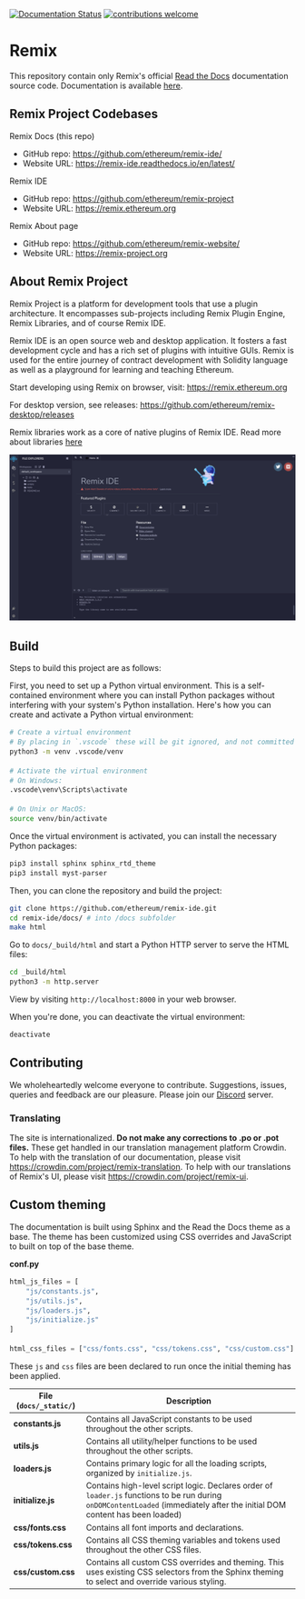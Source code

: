 [![Documentation Status](https://readthedocs.org/projects/docs/badge/?version=latest)](https://remix-ide.readthedocs.io/en/latest/index.html)
[![contributions welcome](https://img.shields.io/badge/contributions-welcome-brightgreen.svg?style=flat)](https://github.com/ethereum/remix-ide/pulls?q=is%3Aopen+is%3Apr)

# Remix

This repository contain only Remix's official [Read the Docs](https://readthedocs.org/) documentation source code. Documentation is available [here](https://remix-ide.readthedocs.io/en/latest/).

## Remix Project Codebases

Remix Docs (this repo)
- GitHub repo: https://github.com/ethereum/remix-ide/
- Website URL: https://remix-ide.readthedocs.io/en/latest/

Remix IDE
- GitHub repo: https://github.com/ethereum/remix-project
- Website URL: https://remix.ethereum.org

Remix About page
- GitHub repo: https://github.com/ethereum/remix-website/
- Website URL: https://remix-project.org

## About Remix Project

Remix Project is a platform for development tools that use a plugin architecture. It encompasses sub-projects including Remix Plugin Engine, Remix Libraries, and of course Remix IDE.

Remix IDE is an open source web and desktop application. It fosters a fast development cycle and has a rich set of plugins with intuitive GUIs. Remix is used for the entire journey of contract development with Solidity language as well as a playground for learning and teaching Ethereum.

Start developing using Remix on browser, visit: https://remix.ethereum.org

For desktop version, see releases: https://github.com/ethereum/remix-desktop/releases

Remix libraries work as a core of native plugins of Remix IDE. Read more about libraries [here](https://github.com/ethereum/remix-project/blob/master/libs/README.md)

![Remix screenshot](remix_screenshot.png)

## Build

Steps to build this project are as follows:

First, you need to set up a Python virtual environment. This is a self-contained environment where you can install Python packages without interfering with your system's Python installation. Here's how you can create and activate a Python virtual environment:

```sh
# Create a virtual environment
# By placing in `.vscode` these will be git ignored, and not committed
python3 -m venv .vscode/venv

# Activate the virtual environment
# On Windows:
.vscode\venv\Scripts\activate

# On Unix or MacOS:
source venv/bin/activate
```

Once the virtual environment is activated, you can install the necessary Python packages:

```sh
pip3 install sphinx sphinx_rtd_theme
pip3 install myst-parser
```

Then, you can clone the repository and build the project:

```sh
git clone https://github.com/ethereum/remix-ide.git
cd remix-ide/docs/ # into /docs subfolder
make html
```

Go to `docs/_build/html` and start a Python HTTP server to serve the HTML files:

```sh
cd _build/html
python3 -m http.server
```

View by visiting `http://localhost:8000` in your web browser.

When you're done, you can deactivate the virtual environment:

```sh
deactivate
```

## Contributing

We wholeheartedly welcome everyone to contribute. Suggestions, issues, queries and feedback are our pleasure. Please join our [Discord](https://discord.gg/ZFHV7s44Ef) server.

### Translating
The site is internationalized. **Do not make any corrections to .po or .pot files.**  These get handled in our translation management platform Crowdin.  To help with the translation of our documentation, please visit https://crowdin.com/project/remix-translation. To help with our translations of Remix's UI, please visit https://crowdin.com/project/remix-ui.

## Custom theming

The documentation is built using Sphinx and the Read the Docs theme as a base. The theme has been customized using CSS overrides and JavaScript to built on top of the base theme.

**conf.py**

```py
html_js_files = [
    "js/constants.js",
    "js/utils.js",
    "js/loaders.js",
    "js/initialize.js"
]

html_css_files = ["css/fonts.css", "css/tokens.css", "css/custom.css"]
```

These `js` and `css` files are been declared to run once the initial theming has been applied.

| File (`docs/_static/`) | Description                                                                                          |
| ---------------------- |----------------------------------------------------------------------------------------------------- |
| **constants.js**       | Contains all JavaScript constants to be used throughout the other scripts.                           |
| **utils.js**           | Contains all utility/helper functions to be used throughout the other scripts.                       |
| **loaders.js**         | Contains primary logic for all the loading scripts, organized by `initialize.js`.                    |
| **initialize.js**      | Contains high-level script logic. Declares order of `loader.js` functions to be run during `onDOMContentLoaded` (immediately after the initial DOM content has been loaded) |
| **css/fonts.css**      | Contains all font imports and declarations.                                                          |
| **css/tokens.css**     | Contains all CSS theming variables and tokens used throughout the other CSS files.                   |
| **css/custom.css**     | Contains all custom CSS overrides and theming. This uses existing CSS selectors from the Sphinx theming to select and override various styling. |
